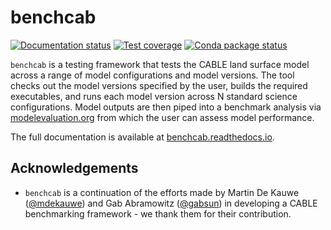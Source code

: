 # benchcab

[![Documentation status][readthedocs_badge]][docs] [![Test coverage][codecov_badge]][codecov_summary] [![Conda package status][conda_badge]][conda]

`benchcab` is a testing framework that tests the CABLE land surface model across a range of model configurations and model versions. The tool checks out the model versions specified by the user, builds the required executables, and runs each model version across N standard science configurations. Model outputs are then piped into a benchmark analysis via [modelevaluation.org][meorg] from which the user can assess model performance.

The full documentation is available at [benchcab.readthedocs.io][docs].

## Acknowledgements

- `benchcab` is a continuation of the efforts made by Martin De Kauwe ([@mdekauwe](https://github.com/mdekauwe)) and Gab Abramowitz ([@gabsun](https://github.com/gabsun)) in developing a CABLE benchmarking framework - we thank them for their contribution.

[conda_badge]: https://img.shields.io/conda/v/accessnri/benchcab
[codecov_badge]: https://codecov.io/gh/CABLE-LSM/benchcab/branch/master/graph/badge.svg?token=JJYE1YZDXQ
[readthedocs_badge]: https://readthedocs.org/projects/benchcab/badge
[conda]: https://anaconda.org/accessnri/benchcab
[codecov_summary]: https://codecov.io/gh/CABLE-LSM/benchcab
[docs]: https://benchcab.readthedocs.io
[meorg]: https://modelevaluation.org
